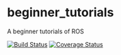 # beginner_tutorials
A beginner tutorials of ROS

[![Build Status](https://travis-ci.org/Gautam-Balachandran/beginner_tutorials.svg?branch=master)](https://travis-ci.org/Gautam-Balachandran/beginner_tutorials?branch=master)
[![Coverage Status](https://coveralls.io/repos/github/Gautam-Balachandran/beginner_tutorials/badge.svg?branch=master)](https://coveralls.io/github/Gautam-Balachandran/beginner_tutorials?branch=master)
